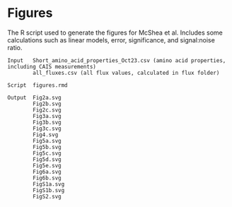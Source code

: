 # Figures

The R script used to generate the figures for McShea et al.
Includes some calculations such as linear models, error, significance, and signal:noise ratio. 

	Input	Short_amino_acid_properties_Oct23.csv (amino acid properties, including CAIS measurements)
			all_fluxes.csv (all flux values, calculated in flux folder) 
			
	Script	figures.rmd 
	
	Output	Fig2a.svg
			Fig2b.svg
			Fig2c.svg
			Fig3a.svg
			Fig3b.svg
			Fig3c.svg
			Fig4.svg
			Fig5a.svg
			Fig5b.svg
			Fig5c.svg
			Fig5d.svg
			Fig5e.svg
			Fig6a.svg
			Fig6b.svg
			FigS1a.svg
			FigS1b.svg
			FigS2.svg
			